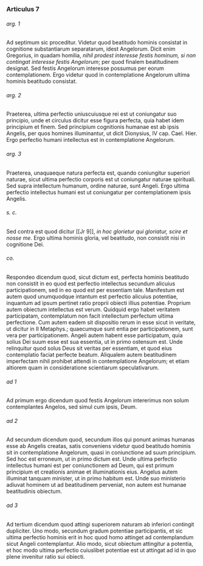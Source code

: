 ### Articulus 7

###### arg. 1
Ad septimum sic proceditur. Videtur quod beatitudo hominis consistat in cognitione substantiarum separatarum, idest Angelorum. Dicit enim Gregorius, in quadam homilia, *nihil prodest interesse festis hominum, si non contingat interesse festis Angelorum*; per quod finalem beatitudinem designat. Sed festis Angelorum interesse possumus per eorum contemplationem. Ergo videtur quod in contemplatione Angelorum ultima hominis beatitudo consistat.

###### arg. 2
Praeterea, ultima perfectio uniuscuiusque rei est ut coniungatur suo principio, unde et circulus dicitur esse figura perfecta, quia habet idem principium et finem. Sed principium cognitionis humanae est ab ipsis Angelis, per quos homines illuminantur, ut dicit Dionysius, IV cap. Cael. Hier. Ergo perfectio humani intellectus est in contemplatione Angelorum.

###### arg. 3
Praeterea, unaquaeque natura perfecta est, quando coniungitur superiori naturae, sicut ultima perfectio corporis est ut coniungatur naturae spirituali. Sed supra intellectum humanum, ordine naturae, sunt Angeli. Ergo ultima perfectio intellectus humani est ut coniungatur per contemplationem ipsis Angelis.

###### s. c.
Sed contra est quod dicitur [[Jr 9]], *in hoc glorietur qui gloriatur, scire et nosse me*. Ergo ultima hominis gloria, vel beatitudo, non consistit nisi in cognitione Dei.

###### co.
Respondeo dicendum quod, sicut dictum est, perfecta hominis beatitudo non consistit in eo quod est perfectio intellectus secundum alicuius participationem, sed in eo quod est per essentiam tale. Manifestum est autem quod unumquodque intantum est perfectio alicuius potentiae, inquantum ad ipsum pertinet ratio proprii obiecti illius potentiae. Proprium autem obiectum intellectus est verum. Quidquid ergo habet veritatem participatam, contemplatum non facit intellectum perfectum ultima perfectione. Cum autem eadem sit dispositio rerum in esse sicut in veritate, ut dicitur in II Metaphys.; quaecumque sunt entia per participationem, sunt vera per participationem. Angeli autem habent esse participatum, quia solius Dei suum esse est sua essentia, ut in primo ostensum est. Unde relinquitur quod solus Deus sit veritas per essentiam, et quod eius contemplatio faciat perfecte beatum. Aliqualem autem beatitudinem imperfectam nihil prohibet attendi in contemplatione Angelorum; et etiam altiorem quam in consideratione scientiarum speculativarum.

###### ad 1
Ad primum ergo dicendum quod festis Angelorum intererimus non solum contemplantes Angelos, sed simul cum ipsis, Deum.

###### ad 2
Ad secundum dicendum quod, secundum illos qui ponunt animas humanas esse ab Angelis creatas, satis conveniens videtur quod beatitudo hominis sit in contemplatione Angelorum, quasi in coniunctione ad suum principium. Sed hoc est erroneum, ut in primo dictum est. Unde ultima perfectio intellectus humani est per coniunctionem ad Deum, qui est primum principium et creationis animae et illuminationis eius. Angelus autem illuminat tanquam minister, ut in primo habitum est. Unde suo ministerio adiuvat hominem ut ad beatitudinem perveniat, non autem est humanae beatitudinis obiectum.

###### ad 3
Ad tertium dicendum quod attingi superiorem naturam ab inferiori contingit dupliciter. Uno modo, secundum gradum potentiae participantis, et sic ultima perfectio hominis erit in hoc quod homo attinget ad contemplandum sicut Angeli contemplantur. Alio modo, sicut obiectum attingitur a potentia, et hoc modo ultima perfectio cuiuslibet potentiae est ut attingat ad id in quo plene invenitur ratio sui obiecti.

